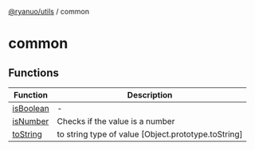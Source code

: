 [@ryanuo/utils](../index.md) / common

# common

## Functions

| Function | Description |
| ------ | ------ |
| [isBoolean](functions/isBoolean.md) | - |
| [isNumber](functions/isNumber.md) | Checks if the value is a number |
| [toString](functions/toString.md) | to string type of value [Object.prototype.toString] |
